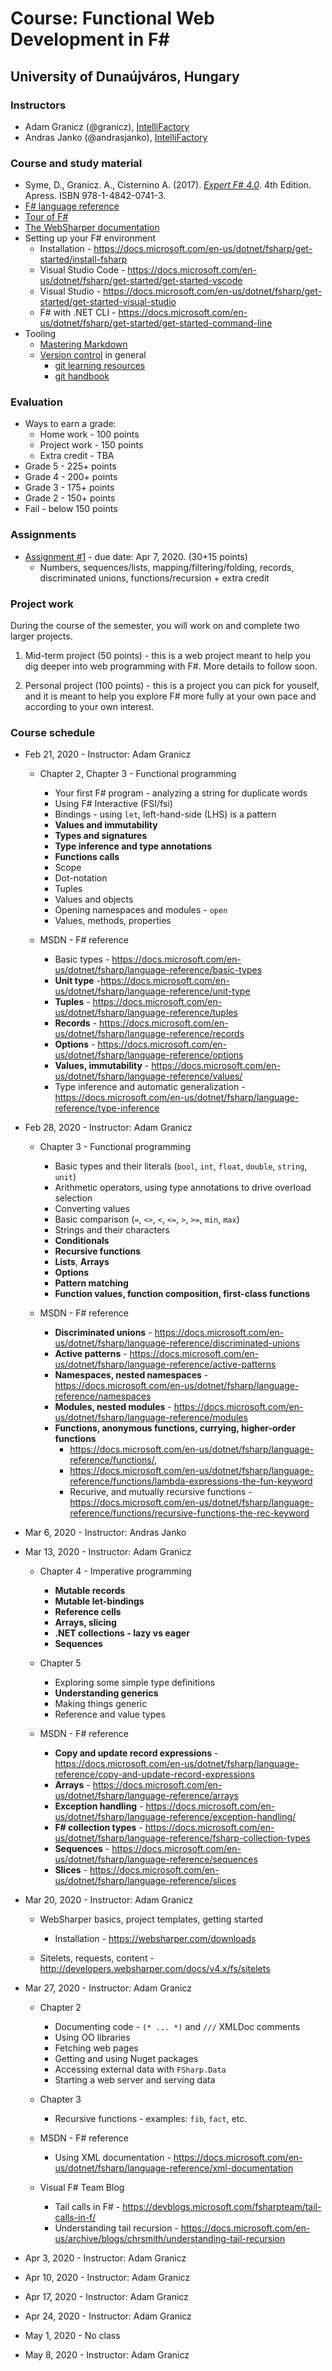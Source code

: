 # Course: Functional Web Development in F#

## University of Dunaújváros, Hungary

### Instructors

* Adam Granicz (@granicz), [IntelliFactory](https://intellifactory.com)
* Andras Janko (@andrasjanko), [IntelliFactory](https://intellifactory.com)

### Course and study material

* Syme, D., Granicz. A., Cisternino A. (2017). *[Expert F# 4.0](https://www.apress.com/gp/book/9781484207413)*. 4th Edition. Apress. ISBN 978-1-4842-0741-3.
* [F# language reference](https://docs.microsoft.com/en-us/dotnet/fsharp/language-reference/)
* [Tour of F#](https://docs.microsoft.com/en-us/dotnet/fsharp/tour)
* [The WebSharper documentation](http://developers.websharper.com/)
* Setting up your F# environment
    * Installation - https://docs.microsoft.com/en-us/dotnet/fsharp/get-started/install-fsharp
    * Visual Studio Code - https://docs.microsoft.com/en-us/dotnet/fsharp/get-started/get-started-vscode
    * Visual Studio - https://docs.microsoft.com/en-us/dotnet/fsharp/get-started/get-started-visual-studio
    * F# with .NET CLI - https://docs.microsoft.com/en-us/dotnet/fsharp/get-started/get-started-command-line
* Tooling
    * [Mastering Markdown](https://guides.github.com/features/mastering-markdown/)
    * [Version control](https://en.wikipedia.org/wiki/Version_control) in general
        * [git learning resources](https://try.github.io/)
        * [git handbook](https://guides.github.com/introduction/git-handbook/)

### Evaluation

* Ways to earn a grade:
   * Home work - 100 points
   * Project work - 150 points
   * Extra credit - TBA
* Grade 5 - 225+ points
* Grade 4 - 200+ points
* Grade 3 - 175+ points
* Grade 2 - 150+ points
* Fail - below 150 points

### Assignments

* [Assignment #1](assignment-01.md) - due date: Apr 7, 2020. (30+15 points)
  * Numbers, sequences/lists, mapping/filtering/folding, records, discriminated unions, functions/recursion + extra credit

### Project work

During the course of the semester, you will work on and complete two larger projects.

1. Mid-term project (50 points) - this is a web project meant to help you dig deeper into web programming with F#. More details to follow soon.

2. Personal project (100 points) - this is a project you can pick for youself, and it is meant to help you explore F# more fully at your own pace and according to your own interest.

### Course schedule

* Feb 21, 2020 - Instructor: Adam Granicz

    * Chapter 2, Chapter 3 - Functional programming
        * Your first F# program - analyzing a string for duplicate words
        * Using F# Interactive (FSI/fsi)
        * Bindings - using `let`, left-hand-side (LHS) is a pattern
        * **Values and immutability**
        * **Types and signatures**
        * **Type inference and type annotations**
        * **Functions calls**
        * Scope
        * Dot-notation
        * Tuples
        * Values and objects
        * Opening namespaces and modules - `open`
        * Values, methods, properties

    * MSDN - F# reference
        * Basic types - https://docs.microsoft.com/en-us/dotnet/fsharp/language-reference/basic-types
        * **Unit type** -https://docs.microsoft.com/en-us/dotnet/fsharp/language-reference/unit-type
        * **Tuples** - https://docs.microsoft.com/en-us/dotnet/fsharp/language-reference/tuples
        * **Records** - https://docs.microsoft.com/en-us/dotnet/fsharp/language-reference/records
        * **Options** - https://docs.microsoft.com/en-us/dotnet/fsharp/language-reference/options
        * **Values, immutability** - https://docs.microsoft.com/en-us/dotnet/fsharp/language-reference/values/
        * Type inference and automatic generalization - https://docs.microsoft.com/en-us/dotnet/fsharp/language-reference/type-inference        

* Feb 28, 2020 - Instructor: Adam Granicz
    * Chapter 3 - Functional programming
        * Basic types and their literals (`bool`, `int`, `float`, `double`, `string`, `unit`)
        * Arithmetic operators, using type annotations to drive overload selection
        * Converting values
        * Basic comparison (`=`, `<>`, `<`, `<=`, `>`, `>=`, `min`, `max`)
        * Strings and their characters
        * **Conditionals**
        * **Recursive functions**
        * **Lists**, **Arrays**
        * **Options**
        * **Pattern matching**
        * **Function values, function composition, first-class functions**

    * MSDN - F# reference
        * **Discriminated unions** - https://docs.microsoft.com/en-us/dotnet/fsharp/language-reference/discriminated-unions
        * **Active patterns** - https://docs.microsoft.com/en-us/dotnet/fsharp/language-reference/active-patterns
        * **Namespaces, nested namespaces** - https://docs.microsoft.com/en-us/dotnet/fsharp/language-reference/namespaces
        * **Modules, nested modules** - https://docs.microsoft.com/en-us/dotnet/fsharp/language-reference/modules
        * **Functions, anonymous functions, currying, higher-order functions**
            * https://docs.microsoft.com/en-us/dotnet/fsharp/language-reference/functions/, 
            * https://docs.microsoft.com/en-us/dotnet/fsharp/language-reference/functions/lambda-expressions-the-fun-keyword
            * Recurive, and mutually recursive functions - https://docs.microsoft.com/en-us/dotnet/fsharp/language-reference/functions/recursive-functions-the-rec-keyword

* Mar 6, 2020 - Instructor: Andras Janko
* Mar 13, 2020 - Instructor: Adam Granicz
    * Chapter 4 - Imperative programming
        * **Mutable records**
        * **Mutable let-bindings**
        * **Reference cells**
        * **Arrays, slicing**
        * **.NET collections - lazy vs eager**
        * **Sequences**

    * Chapter 5
        * Exploring some simple type definitions
        * **Understanding generics**
        * Making things generic
        * Reference and value types

    * MSDN - F# reference
        * **Copy and update record expressions** - https://docs.microsoft.com/en-us/dotnet/fsharp/language-reference/copy-and-update-record-expressions
        * **Arrays** - https://docs.microsoft.com/en-us/dotnet/fsharp/language-reference/arrays
        * **Exception handling** - https://docs.microsoft.com/en-us/dotnet/fsharp/language-reference/exception-handling/
        * **F# collection types** - https://docs.microsoft.com/en-us/dotnet/fsharp/language-reference/fsharp-collection-types
        * **Sequences** - https://docs.microsoft.com/en-us/dotnet/fsharp/language-reference/sequences
        * **Slices** - https://docs.microsoft.com/en-us/dotnet/fsharp/language-reference/slices

* Mar 20, 2020 - Instructor: Adam Granicz

    * WebSharper basics, project templates, getting started
        * Installation - https://websharper.com/downloads

    * Sitelets, requests, content - http://developers.websharper.com/docs/v4.x/fs/sitelets

* Mar 27, 2020 - Instructor: Adam Granicz
    * Chapter 2
        * Documenting code - `(* ... *)` and `///` XMLDoc comments
        * Using OO libraries
        * Fetching web pages
        * Getting and using Nuget packages
        * Accessing external data with `FSharp.Data`
        * Starting a web server and serving data

    * Chapter 3
        * Recursive functions - examples: `fib`, `fact`, etc.

    * MSDN - F# reference
        * Using XML documentation - https://docs.microsoft.com/en-us/dotnet/fsharp/language-reference/xml-documentation

    * Visual F# Team Blog
        * Tail calls in F# - https://devblogs.microsoft.com/fsharpteam/tail-calls-in-f/
        * Understanding tail recursion - https://docs.microsoft.com/en-us/archive/blogs/chrsmith/understanding-tail-recursion

* Apr 3, 2020 - Instructor: Adam Granicz
* Apr 10, 2020 - Instructor: Adam Granicz
* Apr 17, 2020 - Instructor: Adam Granicz
* Apr 24, 2020 - Instructor: Adam Granicz
* May 1, 2020 - No class
* May 8, 2020 - Instructor: Adam Granicz
